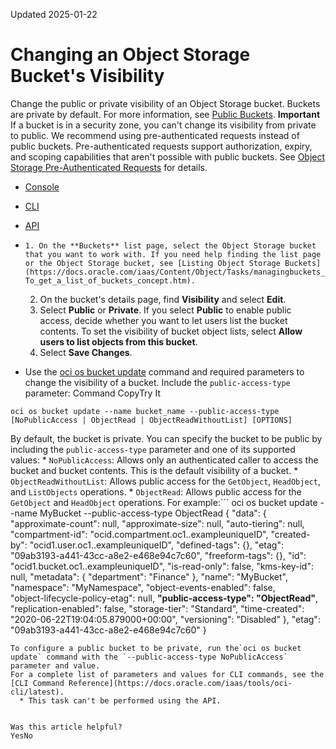 Updated 2025-01-22
# Changing an Object Storage Bucket's Visibility
Change the public or private visibility of an Object Storage bucket.
Buckets are private by default. For more information, see [Public Buckets](https://docs.oracle.com/en-us/iaas/Content/Object/Tasks/managingbuckets.htm#publicbuckets).
**Important** If a bucket is in a security zone, you can't change its visibility from private to public. We recommend using pre-authenticated requests instead of public buckets. Pre-authenticated requests support authorization, expiry, and scoping capabilities that aren't possible with public buckets.
See [Object Storage Pre-Authenticated Requests](https://docs.oracle.com/en-us/iaas/Content/Object/Tasks/usingpreauthenticatedrequests.htm#pre-auth-req "Learn about how to use the pre-authenticated request feature to give users access a bucket or an object without providing their sign-on credentials.") for details.
  * [Console](https://docs.oracle.com/en-us/iaas/Content/Object/Tasks/managingbuckets_topic-To_change_the_visibility_of_a_bucket.htm)
  * [CLI](https://docs.oracle.com/en-us/iaas/Content/Object/Tasks/managingbuckets_topic-To_change_the_visibility_of_a_bucket.htm)
  * [API](https://docs.oracle.com/en-us/iaas/Content/Object/Tasks/managingbuckets_topic-To_change_the_visibility_of_a_bucket.htm)


  *     1. On the **Buckets** list page, select the Object Storage bucket that you want to work with. If you need help finding the list page or the Object Storage bucket, see [Listing Object Storage Buckets](https://docs.oracle.com/iaas/Content/Object/Tasks/managingbuckets_topic-To_get_a_list_of_buckets_concept.htm).
    2. On the bucket's details page, find **Visibility** and select **Edit**.
    3. Select **Public** or **Private**.
If you select **Public** to enable public access, decide whether you want to let users list the bucket contents. To set the visibility of bucket object lists, select **Allow users to list objects from this bucket**.
    4. Select **Save Changes**.
  * Use the [oci os bucket update](https://docs.oracle.com/iaas/tools/oci-cli/latest/oci_cli_docs/cmdref/os/bucket/update.html) command and required parameters to change the visibility of a bucket. Include the `public-access-type` parameter:
Command
CopyTry It
```
oci os bucket update --name bucket_name --public-access-type [NoPublicAccess | ObjectRead | ObjectReadWithoutList] [OPTIONS]
```

By default, the bucket is private. You can specify the bucket to be public by including the `public-access-type` parameter and one of its supported values:
    * `NoPublicAccess`: Allows only an authenticated caller to access the bucket and bucket contents. This is the default visibility of a bucket.
    * `ObjectReadWithoutList`: Allows public access for the `GetObject`, `HeadObject`, and `ListObjects` operations.
    * `ObjectRead`: Allows public access for the `GetObject` and `HeadObject` operations.
For example:```
oci os bucket update --name MyBucket --public-access-type ObjectRead
{
 "data": {
  "approximate-count": null,
  "approximate-size": null,
  "auto-tiering": null,
  "compartment-id": "ocid.compartment.oc1..exampleuniqueID",
  "created-by": "ocid1.user.oc1..exampleuniqueID",
  "defined-tags": {},
  "etag": "09ab3193-a441-43cc-a8e2-e468e94c7c60",
  "freeform-tags": {},
  "id": "ocid1.bucket.oc1..exampleuniqueID",
  "is-read-only": false,
  "kms-key-id": null,
  "metadata": {
   "department": "Finance"
  },
  "name": "MyBucket",
  "namespace": "MyNamespace",
  "object-events-enabled": false,					
  "object-lifecycle-policy-etag": null,
  **"public-access-type": "ObjectRead"**,
  "replication-enabled": false,
  "storage-tier": "Standard",
  "time-created": "2020-06-22T19:04:05.879000+00:00",
  "versioning": "Disabled"
 },
 "etag": "09ab3193-a441-43cc-a8e2-e468e94c7c60"
}
```
To configure a public bucket to be private, run the`oci os bucket update` command with the `--public-access-type NoPublicAccess` parameter and value.
For a complete list of parameters and values for CLI commands, see the [CLI Command Reference](https://docs.oracle.com/iaas/tools/oci-cli/latest).
  * This task can't be performed using the API.


Was this article helpful?
YesNo

